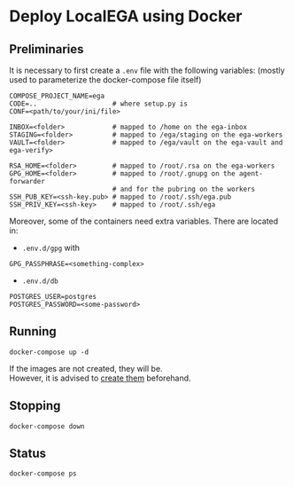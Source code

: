 # Deploy LocalEGA using Docker

## Preliminaries

It is necessary to first create a `.env` file with the following variables:
(mostly used to parameterize the docker-compose file itself)

	COMPOSE_PROJECT_NAME=ega
	CODE=..                   # where setup.py is
	CONF=<path/to/your/ini/file>
	
	INBOX=<folder>            # mapped to /home on the ega-inbox
	STAGING=<folder>          # mapped to /ega/staging on the ega-workers
	VAULT=<folder>            # mapped to /ega/vault on the ega-vault and ega-verify>
	
	RSA_HOME=<folder>         # mapped to /root/.rsa on the ega-workers
	GPG_HOME=<folder>         # mapped to /root/.gnupg on the agent-forwarder
	                          # and for the pubring on the workers
	SSH_PUB_KEY=<ssh-key.pub> # mapped to /root/.ssh/ega.pub
	SSH_PRIV_KEY=<ssh-key>    # mapped to /root/.ssh/ega


Moreover, some of the containers need extra variables. There are located in:
* `.env.d/gpg` with
```
GPG_PASSPHRASE=<something-complex>
```
* `.env.d/db`
```
POSTGRES_USER=postgres
POSTGRES_PASSWORD=<some-password>
```

## Running

	docker-compose up -d
	
If the images are not created, they will be. <br/>
However, it is advised to [create them](images) beforehand.

## Stopping

	docker-compose down

## Status

	docker-compose ps
